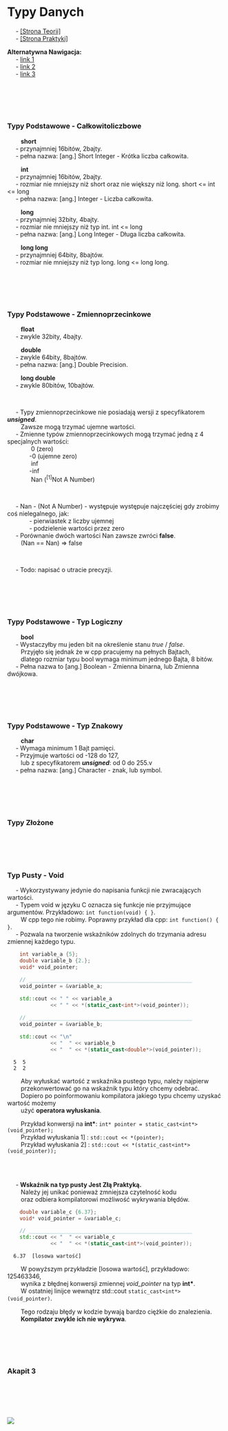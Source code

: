 # Typy Danych
&nbsp;&nbsp;&nbsp;&nbsp; - [[Strona Teorii]]() \
&nbsp;&nbsp;&nbsp;&nbsp; - [[Strona Praktyki]]() 

**Alternatywna Nawigacja:**  
&nbsp;&nbsp;&nbsp;&nbsp; - [link 1]() \
&nbsp;&nbsp;&nbsp;&nbsp; - [link 2]() \
&nbsp;&nbsp;&nbsp;&nbsp; - [link 3]()


<br/><br/>
-------------
### Typy Podstawowe - Całkowitoliczbowe
&nbsp;&nbsp;&nbsp;&nbsp;&nbsp;&nbsp;&nbsp; **short** \
&nbsp;&nbsp;&nbsp;&nbsp; - przynajmniej 16bitów, 2bajty. \
&nbsp;&nbsp;&nbsp;&nbsp; - pełna nazwa: [ang.] Short Integer - Krótka liczba całkowita.

&nbsp;&nbsp;&nbsp;&nbsp;&nbsp;&nbsp;&nbsp; **int** \
&nbsp;&nbsp;&nbsp;&nbsp; - przynajmniej 16bitów, 2bajty. \
&nbsp;&nbsp;&nbsp;&nbsp; - rozmiar nie mniejszy niż short oraz nie większy niż long. short <= int <= long \
&nbsp;&nbsp;&nbsp;&nbsp; - pełna nazwa: [ang.] Integer - Liczba całkowita.

&nbsp;&nbsp;&nbsp;&nbsp;&nbsp;&nbsp;&nbsp; **long** \
&nbsp;&nbsp;&nbsp;&nbsp; - przynajmniej 32bity, 4bajty. \
&nbsp;&nbsp;&nbsp;&nbsp; - rozmiar nie mniejszy niż typ int. int <= long \
&nbsp;&nbsp;&nbsp;&nbsp; - pełna nazwa: [ang.] Long Integer - Długa liczba całkowita.

&nbsp;&nbsp;&nbsp;&nbsp;&nbsp;&nbsp;&nbsp; **long long** \
&nbsp;&nbsp;&nbsp;&nbsp; - przynajmniej 64bity, 8bajtów. \
&nbsp;&nbsp;&nbsp;&nbsp; - rozmiar nie mniejszy niż typ long. long <= long long.

<br/><br/>
-------------
### Typy Podstawowe - Zmiennoprzecinkowe
&nbsp;&nbsp;&nbsp;&nbsp;&nbsp;&nbsp;&nbsp; **float** \
&nbsp;&nbsp;&nbsp;&nbsp; - zwykle 32bity, 4bajty.

&nbsp;&nbsp;&nbsp;&nbsp;&nbsp;&nbsp;&nbsp; **double** \
&nbsp;&nbsp;&nbsp;&nbsp; - zwykle 64bity, 8bajtów. \
&nbsp;&nbsp;&nbsp;&nbsp; - pełna nazwa: [ang.] Double Precision.

&nbsp;&nbsp;&nbsp;&nbsp;&nbsp;&nbsp;&nbsp; **long double** \
&nbsp;&nbsp;&nbsp;&nbsp; - zwykle 80bitów, 10bajtów. 

<br/>

&nbsp;&nbsp;&nbsp;&nbsp; - Typy zmiennoprzecinkowe nie posiadają wersji z specyfikatorem ***unsigned***. \
&nbsp;&nbsp;&nbsp;&nbsp;&nbsp;&nbsp;&nbsp; Zawsze mogą trzymać ujemne wartości. \
&nbsp;&nbsp;&nbsp;&nbsp; - Zmienne typów zmiennoprzecinkowych mogą trzymać jedną z 4 specjalnych wartości: \
&nbsp;&nbsp;&nbsp;&nbsp;&nbsp;&nbsp;&nbsp;&nbsp;&nbsp;&nbsp;&nbsp;&nbsp;&nbsp; 0 (zero) \
&nbsp;&nbsp;&nbsp;&nbsp;&nbsp;&nbsp;&nbsp;&nbsp;&nbsp;&nbsp;&nbsp;&nbsp; -0 (ujemne zero) \
&nbsp;&nbsp;&nbsp;&nbsp;&nbsp;&nbsp;&nbsp;&nbsp;&nbsp;&nbsp;&nbsp;&nbsp;&nbsp; inf \
&nbsp;&nbsp;&nbsp;&nbsp;&nbsp;&nbsp;&nbsp;&nbsp;&nbsp;&nbsp;&nbsp;&nbsp; -inf \
&nbsp;&nbsp;&nbsp;&nbsp;&nbsp;&nbsp;&nbsp;&nbsp;&nbsp;&nbsp;&nbsp;&nbsp;&nbsp; Nan (<sup>[1]</sup>Not A Number)

<br/>

&nbsp;&nbsp;&nbsp;&nbsp; - Nan - (Not A Number) - występuje występuje najczęściej gdy zrobimy coś nielegalnego, jak: \
&nbsp;&nbsp;&nbsp;&nbsp;&nbsp;&nbsp;&nbsp;&nbsp;&nbsp;&nbsp;&nbsp;&nbsp; - pierwiastek z liczby ujemnej \
&nbsp;&nbsp;&nbsp;&nbsp;&nbsp;&nbsp;&nbsp;&nbsp;&nbsp;&nbsp;&nbsp;&nbsp; - podzielenie wartości przez zero \
&nbsp;&nbsp;&nbsp;&nbsp; - Porównanie dwóch wartości Nan zawsze zwróci **false**. \
&nbsp;&nbsp;&nbsp;&nbsp;&nbsp;&nbsp;&nbsp; (Nan == Nan) => false

<br/>

&nbsp;&nbsp;&nbsp;&nbsp; - Todo: napisać o utracie precyzji.

<br/><br/>
-------------
### Typy Podstawowe - Typ Logiczny
&nbsp;&nbsp;&nbsp;&nbsp;&nbsp;&nbsp;&nbsp; **bool** \
&nbsp;&nbsp;&nbsp;&nbsp; - Wystaczyłby mu jeden bit na określenie stanu *true* / *false*. \
&nbsp;&nbsp;&nbsp;&nbsp;&nbsp;&nbsp;&nbsp; Przyjęło się jednak że w cpp pracujemy na pełnych Bajtach, \
&nbsp;&nbsp;&nbsp;&nbsp;&nbsp;&nbsp;&nbsp; dlatego rozmiar typu bool wymaga minimum jednego Bajta, 8 bitów. \
&nbsp;&nbsp;&nbsp;&nbsp; - Pełna nazwa to [ang.] Boolean - Zmienna binarna, lub Zmienna dwójkowa.

<br/><br/>
-------------
### Typy Podstawowe - Typ Znakowy
&nbsp;&nbsp;&nbsp;&nbsp;&nbsp;&nbsp;&nbsp; **char** \
&nbsp;&nbsp;&nbsp;&nbsp; - Wymaga minimum 1 Bajt pamięci. \
&nbsp;&nbsp;&nbsp;&nbsp; - Przyjmuje wartości od -128 do 127, \
&nbsp;&nbsp;&nbsp;&nbsp;&nbsp;&nbsp;&nbsp; lub z specyfikatorem ***unsigned***: od 0 do 255.v\
&nbsp;&nbsp;&nbsp;&nbsp; - pełna nazwa: [ang.] Character - znak, lub symbol.





<br/><br/>
-------------
### Typy Złożone


<br/><br/>
-------------
### Typ Pusty - Void
&nbsp;&nbsp;&nbsp;&nbsp; - Wykorzystywany jedynie do napisania funkcji nie zwracających wartości. \
&nbsp;&nbsp;&nbsp;&nbsp; - Typem void w języku C oznacza się funkcje nie przyjmujące argumentów. Przykładowo: `int function(void) { }`. \
&nbsp;&nbsp;&nbsp;&nbsp;&nbsp;&nbsp;&nbsp; W cpp tego nie robimy. Poprawny przykład dla cpp: `int function() { }`. \
&nbsp;&nbsp;&nbsp;&nbsp; - Pozwala na tworzenie wskaźników zdolnych do trzymania adresu zmiennej każdego typu.
```cpp
    int variable_a {5};
    double variable_b {2.};
    void* void_pointer;

    // _____________________________________________________
    void_pointer = &variable_a;

    std::cout << " " << variable_a
              << " " << *(static_cast<int*>(void_pointer));
    
    // _____________________________________________________
    void_pointer = &variable_b;

    std::cout << "\n"
              << "  " << variable_b
              << "  " << *(static_cast<double*>(void_pointer));
```
``` OUTPUT:
  5  5
  2  2
```
&nbsp;&nbsp;&nbsp;&nbsp;&nbsp;&nbsp;&nbsp; Aby wyłuskać wartość z wskaźnika pustego typu, należy najpierw \
&nbsp;&nbsp;&nbsp;&nbsp;&nbsp;&nbsp;&nbsp; przekonwertować go na wskaźnik typu który chcemy odebrać. \
&nbsp;&nbsp;&nbsp;&nbsp;&nbsp;&nbsp;&nbsp; Dopiero po poinformowaniu kompilatora jakiego typu chcemy uzyskać wartość możemy \
&nbsp;&nbsp;&nbsp;&nbsp;&nbsp;&nbsp;&nbsp; użyć **operatora wyłuskania**. 

&nbsp;&nbsp;&nbsp;&nbsp;&nbsp;&nbsp;&nbsp; Przykład konwersji na **int\***:  `int* pointer = static_cast<int*>(void_pointer);` \
&nbsp;&nbsp;&nbsp;&nbsp;&nbsp;&nbsp;&nbsp; Przykład wyłuskania 1] :  `std::cout << *(pointer);` \
&nbsp;&nbsp;&nbsp;&nbsp;&nbsp;&nbsp;&nbsp; Przykład wyłuskania 2] :  `std::cout << *(static_cast<int*>(void_pointer));` 

<br/><br/>

&nbsp;&nbsp;&nbsp;&nbsp; - **Wskaźnik na typ pusty Jest Złą Praktyką.** \
&nbsp;&nbsp;&nbsp;&nbsp;&nbsp;&nbsp;&nbsp; Należy jej unikać ponieważ zmniejsza czytelność kodu \
&nbsp;&nbsp;&nbsp;&nbsp;&nbsp;&nbsp;&nbsp; oraz odbiera kompilatorowi możliwość wykrywania błędów.
```cpp
    double variable_c {6.37};
    void* void_pointer = &variable_c;

    // _____________________________________________________
    std::cout << "  " << variable_c
              << "  " << *(static_cast<int*>(void_pointer));
```
``` OUTPUT:
  6.37  [losowa wartość]
```
&nbsp;&nbsp;&nbsp;&nbsp;&nbsp;&nbsp;&nbsp; W powyższym przykładzie [losowa wartość], przykładowo: 125463346, \
&nbsp;&nbsp;&nbsp;&nbsp;&nbsp;&nbsp;&nbsp; wynika z błędnej konwersji zmiennej *void_pointer* na typ **int\***. \
&nbsp;&nbsp;&nbsp;&nbsp;&nbsp;&nbsp;&nbsp; W ostatniej linijce wewnątrz std::cout  `static_cast<int*>(void_pointer)`.

&nbsp;&nbsp;&nbsp;&nbsp;&nbsp;&nbsp;&nbsp; Tego rodzaju błędy w kodzie bywają bardzo ciężkie do znalezienia. \
&nbsp;&nbsp;&nbsp;&nbsp;&nbsp;&nbsp;&nbsp; **Kompilator zwykle ich nie wykrywa**. 



<br/><br/>
-------------
### Akapit 3


<br/><br/>
-------------
![](https://github.com/Ptysiek/resources/blob/master/Ver2.PNG)
